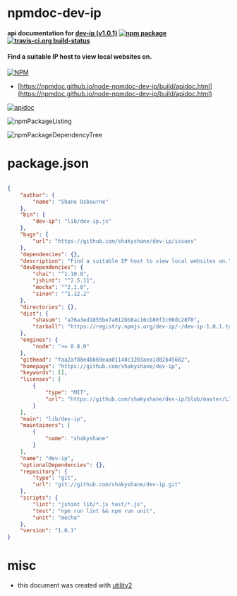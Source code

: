 # npmdoc-dev-ip

#### api documentation for  [dev-ip (v1.0.1)](https://github.com/shakyshane/dev-ip)  [![npm package](https://img.shields.io/npm/v/npmdoc-dev-ip.svg?style=flat-square)](https://www.npmjs.org/package/npmdoc-dev-ip) [![travis-ci.org build-status](https://api.travis-ci.org/npmdoc/node-npmdoc-dev-ip.svg)](https://travis-ci.org/npmdoc/node-npmdoc-dev-ip)

#### Find a suitable IP host to view local websites on.

[![NPM](https://nodei.co/npm/dev-ip.png?downloads=true&downloadRank=true&stars=true)](https://www.npmjs.com/package/dev-ip)

- [https://npmdoc.github.io/node-npmdoc-dev-ip/build/apidoc.html](https://npmdoc.github.io/node-npmdoc-dev-ip/build/apidoc.html)

[![apidoc](https://npmdoc.github.io/node-npmdoc-dev-ip/build/screenCapture.buildCi.browser.%252Ftmp%252Fbuild%252Fapidoc.html.png)](https://npmdoc.github.io/node-npmdoc-dev-ip/build/apidoc.html)

![npmPackageListing](https://npmdoc.github.io/node-npmdoc-dev-ip/build/screenCapture.npmPackageListing.svg)

![npmPackageDependencyTree](https://npmdoc.github.io/node-npmdoc-dev-ip/build/screenCapture.npmPackageDependencyTree.svg)



# package.json

```json

{
    "author": {
        "name": "Shane Osbourne"
    },
    "bin": {
        "dev-ip": "lib/dev-ip.js"
    },
    "bugs": {
        "url": "https://github.com/shakyshane/dev-ip/issues"
    },
    "dependencies": {},
    "description": "Find a suitable IP host to view local websites on.",
    "devDependencies": {
        "chai": "^1.10.0",
        "jshint": "^2.5.11",
        "mocha": "^2.1.0",
        "sinon": "^1.12.2"
    },
    "directories": {},
    "dist": {
        "shasum": "a76a3ed1855be7a012bb8ac16cb80f3c00dc28f0",
        "tarball": "https://registry.npmjs.org/dev-ip/-/dev-ip-1.0.1.tgz"
    },
    "engines": {
        "node": ">= 0.8.0"
    },
    "gitHead": "faa2af88e4bb69eaa01148c3203aea1d82b45682",
    "homepage": "https://github.com/shakyshane/dev-ip",
    "keywords": [],
    "licenses": [
        {
            "type": "MIT",
            "url": "https://github.com/shakyshane/dev-ip/blob/master/LICENSE-MIT"
        }
    ],
    "main": "lib/dev-ip",
    "maintainers": [
        {
            "name": "shakyshane"
        }
    ],
    "name": "dev-ip",
    "optionalDependencies": {},
    "repository": {
        "type": "git",
        "url": "git://github.com/shakyshane/dev-ip.git"
    },
    "scripts": {
        "lint": "jshint lib/*.js test/*.js",
        "test": "npm run lint && npm run unit",
        "unit": "mocha"
    },
    "version": "1.0.1"
}
```



# misc
- this document was created with [utility2](https://github.com/kaizhu256/node-utility2)
